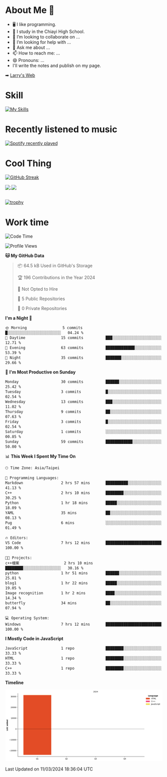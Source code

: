 # About Me 👋

- 🖥  I like programming.
- 🏫 I study in the Chiayi High School.
- 👯 I’m looking to collaborate on ...
- 🤔 I’m looking for help with ...
- 💬 Ask me about ...
- 📫 How to reach me: ...
- 😄 Pronouns: ...
- I'll write the notes and publish on my page.

➡︎ [Larry's Web](https://larryeng.github.io/)

# Skill
[![My Skills](https://skillicons.dev/icons?i=blender,arduino,vscode,visualstudio,pr,github,git,c,cpp,py,html,css,js)](https://skillicons.dev)
# Recently listened to music

[![Spotify recently played](https://spotify-recently-played-readme.vercel.app/api?user=31mqyfrlvkyusmaxegq4pvoow5we)](https://open.spotify.com/user/31mqyfrlvkyusmaxegq4pvoow5we)

# Cool Thing

[![GitHub Streak](https://streak-stats.demolab.com/?user=Larryeng&theme=holi-theme)](https://git.io/streak-stats)

<a href="https://github.com/anuraghazra/github-readme-stats">
  <img height=200 align="center" src="https://github-readme-stats.vercel.app/api?username=Larryeng&theme=github_dark&rank_icon=github&card_width=50" />
</a>
<a href="https://github.com/anuraghazra/convoychat">
  <img height=200 align="center" src="https://github-readme-stats.vercel.app/api/top-langs?username=Larryeng&layout=compact&langs_count=8&card_width=50&theme=github_dark" />
</a>

<br>

<br>

[![trophy](https://github-profile-trophy.vercel.app/?username=Larryeng&theme=darkhub)](https://github.com/ryo-ma/github-profile-trophy)
# Work time
<!--START_SECTION:waka-->
![Code Time](http://img.shields.io/badge/Code%20Time-102%20hrs%2056%20mins-blue)

![Profile Views](http://img.shields.io/badge/Profile%20Views-183-blue)

**🐱 My GitHub Data** 

> 📦 64.5 kB Used in GitHub's Storage 
 > 
> 🏆 196 Contributions in the Year 2024
 > 
> 🚫 Not Opted to Hire
 > 
> 📜 5 Public Repositories 
 > 
> 🔑 0 Private Repositories 
 > 
**I'm a Night 🦉** 

```text
🌞 Morning                5 commits           █░░░░░░░░░░░░░░░░░░░░░░░░   04.24 % 
🌆 Daytime                15 commits          ███░░░░░░░░░░░░░░░░░░░░░░   12.71 % 
🌃 Evening                63 commits          █████████████░░░░░░░░░░░░   53.39 % 
🌙 Night                  35 commits          ███████░░░░░░░░░░░░░░░░░░   29.66 % 
```
📅 **I'm Most Productive on Sunday** 

```text
Monday                   30 commits          ██████░░░░░░░░░░░░░░░░░░░   25.42 % 
Tuesday                  3 commits           █░░░░░░░░░░░░░░░░░░░░░░░░   02.54 % 
Wednesday                13 commits          ███░░░░░░░░░░░░░░░░░░░░░░   11.02 % 
Thursday                 9 commits           ██░░░░░░░░░░░░░░░░░░░░░░░   07.63 % 
Friday                   3 commits           █░░░░░░░░░░░░░░░░░░░░░░░░   02.54 % 
Saturday                 1 commits           ░░░░░░░░░░░░░░░░░░░░░░░░░   00.85 % 
Sunday                   59 commits          ████████████░░░░░░░░░░░░░   50.00 % 
```


📊 **This Week I Spent My Time On** 

```text
🕑︎ Time Zone: Asia/Taipei

💬 Programming Languages: 
Markdown                 2 hrs 57 mins       ██████████░░░░░░░░░░░░░░░   41.13 % 
C++                      2 hrs 10 mins       ████████░░░░░░░░░░░░░░░░░   30.25 % 
Python                   1 hr 18 mins        █████░░░░░░░░░░░░░░░░░░░░   18.09 % 
YAML                     35 mins             ██░░░░░░░░░░░░░░░░░░░░░░░   08.13 % 
Pug                      6 mins              ░░░░░░░░░░░░░░░░░░░░░░░░░   01.49 % 

🔥 Editors: 
VS Code                  7 hrs 12 mins       █████████████████████████   100.00 % 

🐱‍💻 Projects: 
c++檔案                    2 hrs 10 mins       ████████░░░░░░░░░░░░░░░░░   30.16 % 
python                   1 hr 51 mins        ██████░░░░░░░░░░░░░░░░░░░   25.81 % 
blog1                    1 hr 22 mins        █████░░░░░░░░░░░░░░░░░░░░   19.05 % 
Image recognition        1 hr 2 mins         ████░░░░░░░░░░░░░░░░░░░░░   14.34 % 
butterfly                34 mins             ██░░░░░░░░░░░░░░░░░░░░░░░   07.94 % 

💻 Operating System: 
Windows                  7 hrs 12 mins       █████████████████████████   100.00 % 
```

**I Mostly Code in JavaScript** 

```text
JavaScript               1 repo              ████████░░░░░░░░░░░░░░░░░   33.33 % 
HTML                     1 repo              ████████░░░░░░░░░░░░░░░░░   33.33 % 
C++                      1 repo              ████████░░░░░░░░░░░░░░░░░   33.33 % 
```



**Timeline**

![Lines of Code chart](https://raw.githubusercontent.com/Larryeng/Larryeng/main/assets/bar_graph.png)


 Last Updated on 11/03/2024 18:36:04 UTC
<!--END_SECTION:waka-->
